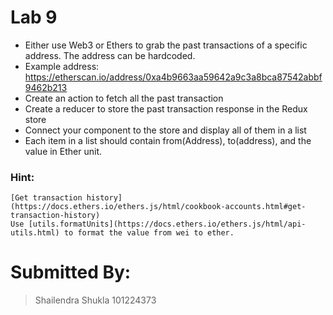 # Lab 9 

- Either use Web3 or Ethers to grab the past transactions of a specific address. The address can be hardcoded. 
- Example address: https://etherscan.io/address/0xa4b9663aa59642a9c3a8bca87542abbf9462b213
- Create an action to fetch all the past transaction
- Create a reducer to store the past transaction response in the Redux store
- Connect your component to the store  and display all of them in a list
- Each item in a list should contain from(Address), to(address), and the value in Ether unit.  


### Hint:  
    [Get transaction history](https://docs.ethers.io/ethers.js/html/cookbook-accounts.html#get-transaction-history)  
    Use [utils.formatUnits](https://docs.ethers.io/ethers.js/html/api-utils.html) to format the value from wei to ether.


# Submitted By:
> Shailendra Shukla
> 101224373
